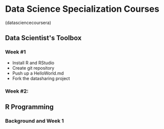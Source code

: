 # Data Science Specialization Courses
(datasciencecoursera)

## Data Scientist's Toolbox
### Week #1
* Install R and RStudio
* Create git repository
* Push up a HelloWorld.md
* Fork the datasharing project

### Week #2:

## R Programming
### Background and Week 1
